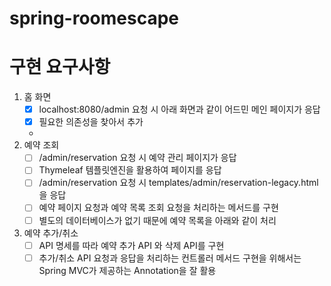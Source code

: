 # spring-roomescape

# 구현 요구사항

1. 홈 화면
   - [x] localhost:8080/admin 요청 시 아래 화면과 같이 어드민 메인 페이지가 응답
   - [X] 필요한 의존성을 찾아서 추가
   - 
2. 예약 조회
   - [ ] /admin/reservation 요청 시 예약 관리 페이지가 응답
   - [ ] Thymeleaf 템플릿엔진을 활용하여 페이지를 응답
   - [ ] /admin/reservation 요청 시 templates/admin/reservation-legacy.html을 응답
   - [ ] 예약 페이지 요청과 예약 목록 조회 요청을 처리하는 메서드를 구현
   - [ ] 별도의 데이터베이스가 없기 때문에 예약 목록을 아래와 같이 처리
3. 예약 추가/취소
   - [ ] API 명세를 따라 예약 추가 API 와 삭제 API를 구현
   - [ ] 추가/취소 API 요청과 응답을 처리하는 컨트롤러 메서드 구현을 위해서는 Spring MVC가 제공하는 Annotation을 잘 활용
